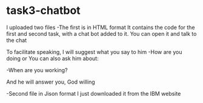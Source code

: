 # task3-chatbot
I uploaded two files
-The first is in HTML format
It contains the code for the first and second task, with a chat bot added to it. You can open it and talk to the chat

To facilitate speaking, I will suggest what you say to him
-How are you doing
or You can also ask him about:

-When are you working?

And he will answer you, God willing


-Second file in Jison format
I just downloaded it from the IBM website
